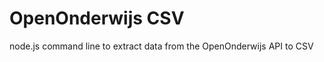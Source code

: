 OpenOnderwijs CSV
=================

node.js command line to extract data from the OpenOnderwijs API to CSV